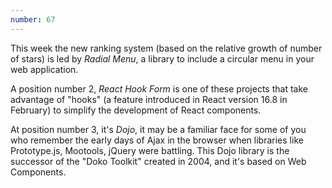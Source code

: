 ```yaml
---
number: 67
---
```


This week the new ranking system (based on the relative growth of number of stars) is led by _Radial Menu_, a library to include a circular menu in your web application.

A position number 2, _React Hook Form_ is one of these projects that take advantage of "hooks" (a feature introduced in React version 16.8 in February) to simplify the development of React components.

At position number 3, it's _Dojo_, it may be a familiar face for some of you who remember the early days of Ajax in the browser when libraries like Prototype.js, Mootools, jQuery were battling. This Dojo library is the successor of the "Doko Toolkit" created in 2004, and it's based on Web Components.
